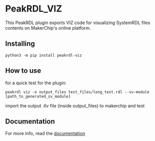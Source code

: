 # PeakRDL_VIZ

This PeakRDL plugin exports VIZ code for visualizing SystemRDL files contents on MakerChip's online platform.

## Installing

```python3 -m pip install peakrdl-viz```

## How to use

for a quick test for the plugin:

```peakrdl viz -o output_files test_files/long_test.rdl --sv-module [path_to_generated_sv_module]```

import the output .tlv file (inside output_files) to makerchip and test

## Documentation

For more info, read the [documentation](https://peakrdl-viz.readthedocs.io/en/latest/)